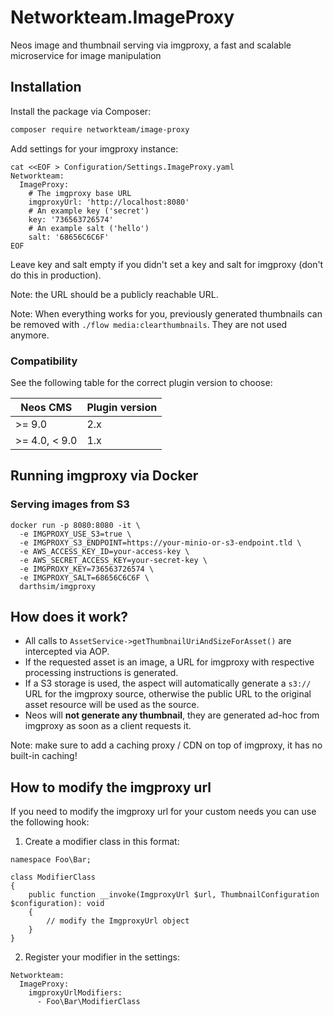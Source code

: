 # Networkteam.ImageProxy

Neos image and thumbnail serving via imgproxy, a fast and scalable microservice for image manipulation

## Installation

Install the package via Composer:

```sh
composer require networkteam/image-proxy
```

Add settings for your imgproxy instance:

```shell
cat <<EOF > Configuration/Settings.ImageProxy.yaml
Networkteam:
  ImageProxy:
    # The imgproxy base URL
    imgproxyUrl: 'http://localhost:8080'
    # An example key ('secret')
    key: '736563726574'
    # An example salt ('hello')
    salt: '68656C6C6F'
EOF
```

Leave key and salt empty if you didn't set a key and salt for imgproxy (don't do this in production).

Note: the URL should be a publicly reachable URL.

Note: When everything works for you, previously generated thumbnails can be removed with `./flow media:clearthumbnails`. They are not used anymore.

### Compatibility

See the following table for the correct plugin version to choose:

| Neos CMS      | Plugin version |
|---------------|----------------|
| >= 9.0        | 2.x            |
| >= 4.0, < 9.0 | 1.x            |


## Running imgproxy via Docker

### Serving images from S3

```shell
docker run -p 8080:8080 -it \
  -e IMGPROXY_USE_S3=true \
  -e IMGPROXY_S3_ENDPOINT=https://your-minio-or-s3-endpoint.tld \
  -e AWS_ACCESS_KEY_ID=your-access-key \
  -e AWS_SECRET_ACCESS_KEY=your-secret-key \
  -e IMGPROXY_KEY=736563726574 \
  -e IMGPROXY_SALT=68656C6C6F \
  darthsim/imgproxy
```

## How does it work?

* All calls to `AssetService->getThumbnailUriAndSizeForAsset()` are intercepted via AOP.
* If the requested asset is an image, a URL for imgproxy with respective processing instructions is generated.
* If a S3 storage is used, the aspect will automatically generate a `s3://` URL for the imgproxy source,
  otherwise the public URL to the original asset resource will be used as the source.
* Neos will **not generate any thumbnail**, they are generated ad-hoc from imgproxy as soon as a client requests it.

Note: make sure to add a caching proxy / CDN on top of imgproxy, it has no built-in caching!

## How to modify the imgproxy url
If you need to modify the imgproxy url for your custom needs you can use the following hook:
1. Create a modifier class in this format:
```
namespace Foo\Bar;

class ModifierClass
{
    public function __invoke(ImgproxyUrl $url, ThumbnailConfiguration $configuration): void
    {
        // modify the ImgproxyUrl object
    }
}
```
2. Register your modifier in the settings:
```
Networkteam:
  ImageProxy:
    imgproxyUrlModifiers:
      - Foo\Bar\ModifierClass
```